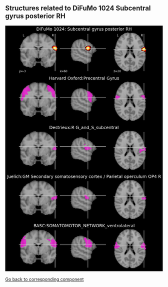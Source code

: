 


## Structures related to DiFuMo 1024 Subcentral gyrus posterior RH

![997](997.jpg "Structures related to DiFuMo 1024 Subcentral gyrus posterior RH")

[Go back to corresponding component](https://parietal-inria.github.io/DiFuMo/1024/html/997.html)